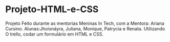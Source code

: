 # Projeto-HTML-e-CSS
Projeto Feito durante as mentorias Meninas In Tech, com a Mentora: Ariana Cursino.
Alunas:Jhoisnáyra, Juliana, Monique, Patrycia e Renata.
Utilizando O trello, codar um formulário em HTML e CSS.
